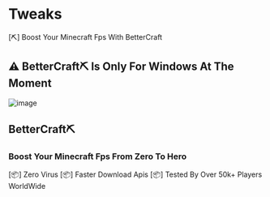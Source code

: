 # Tweaks
[⛏️] Boost Your Minecraft Fps With BetterCraft

## ⚠️ BetterCraft⛏️ Is Only For Windows At The Moment
![image](https://hypixel.net/attachments/tumblr_c67c0c899c4a514a520409e8112b59cf_53adee4c_640-gif.1751116/)

## BetterCraft⛏️
### Boost Your Minecraft Fps From Zero To Hero

[📦] Zero Virus
[📦] Faster Download Apis
[📦] Tested By Over 50k+ Players WorldWide
